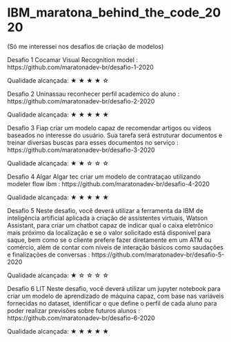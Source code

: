 
# IBM_maratona_behind_the_code_2020 
   (Só me interessei nos desafios de criação de modelos)
   <p>Desafio 1 Cocamar Visual Recognition model : https://github.com/maratonadev-br/desafio-1-2020
    <p>  Qualidade alcançada:
            ★ ★ ★ ★ ☆
   <p>Desafio 2 Uninassau reconhecer perfil academico do aluno : https://github.com/maratonadev-br/desafio-2-2020
    <p>  Qualidade alcançada:
            ★ ★ ★ ★ ★
   <p>Desafio 3 Fiap criar um modelo capaz de recomendar artigos ou vídeos baseados no interesse do usuário. Sua tarefa será estruturar documentos e treinar diversas buscas para esses documentos no serviço : https://github.com/maratonadev-br/desafio-3-2020
     <p>  Qualidade alcançada:
            ★ ★ ☆ ☆ ☆
    
   <p>Desafio 4 Algar Algar tec criar um modelo de contrataçao utilizando modeler flow ibm : https://github.com/maratonadev-br/desafio-4-2020
   <p>  Qualidade alcançada:
            ★ ★ ★ ★ ★
    <p> Desafio 5 Neste desafio, você deverá utilizar a ferramenta da IBM de inteligência artificial aplicada a criação de assistentes virtuais, Watson Assistant, para criar um chatbot capaz de indicar qual o caixa eletrônico mais próximo da localização e se o valor solicitado está disponível para saque, bem como se o cliente prefere fazer diretamente em um ATM ou comércio, além de contar com níveis de interação básicos como saudações e finalizações de conversas : https://github.com/maratonadev-br/desafio-5-2020
   <p> Qualidade alcançada:
            ★ ☆ ☆ ☆ ☆
   <p>Desafio 6 LIT Neste desafio, você deverá utilizar um jupyter notebook para criar um modelo de aprendizado de máquina capaz, com base nas variáveis fornecidas no dataset, identificar o que define o perfil de cada aluno para poder realizar previsões sobre futuros alunos : https://github.com/maratonadev-br/desafio-6-2020
   <p>  Qualidade alcançada:
            ★ ★ ★ ★ ★
